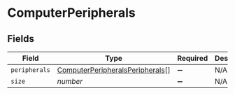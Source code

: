 # ComputerPeripherals


## Fields

| Field                                                                                     | Type                                                                                      | Required                                                                                  | Description                                                                               | Example                                                                                   |
| ----------------------------------------------------------------------------------------- | ----------------------------------------------------------------------------------------- | ----------------------------------------------------------------------------------------- | ----------------------------------------------------------------------------------------- | ----------------------------------------------------------------------------------------- |
| `peripherals`                                                                             | [ComputerPeripheralsPeripherals](../../models/shared/computerperipheralsperipherals.md)[] | :heavy_minus_sign:                                                                        | N/A                                                                                       |                                                                                           |
| `size`                                                                                    | *number*                                                                                  | :heavy_minus_sign:                                                                        | N/A                                                                                       | 1                                                                                         |